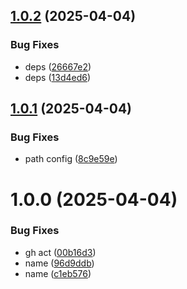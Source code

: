 ## [1.0.2](https://github.com/m-xim/konvera/compare/v1.0.1...v1.0.2) (2025-04-04)


### Bug Fixes

* deps ([26667e2](https://github.com/m-xim/konvera/commit/26667e2112ac08d29684172501a31869bd01911d))
* deps ([13d4ed6](https://github.com/m-xim/konvera/commit/13d4ed6228808ec1baf556a46c58923cd7d31321))

## [1.0.1](https://github.com/m-xim/konvera/compare/v1.0.0...v1.0.1) (2025-04-04)


### Bug Fixes

* path config ([8c9e59e](https://github.com/m-xim/konvera/commit/8c9e59efbf4193c432db8c32ca16571eafbb5f6e))

# 1.0.0 (2025-04-04)


### Bug Fixes

* gh act ([00b16d3](https://github.com/m-xim/konvera/commit/00b16d3a11a5ff8f6f7ab7821491dc95eff95369))
* name ([96d9ddb](https://github.com/m-xim/konvera/commit/96d9ddb1b154ca5cf6dada8a7c17a444adaf8d66))
* name ([c1eb576](https://github.com/m-xim/konvera/commit/c1eb576f1439f5b9f6e566642bdb300342cd7607))
